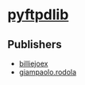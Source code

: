 # [pyftpdlib](https://pypi.org/project/pyftpdlib)



## Publishers
- [billiejoex](https://pypi.org/user/billiejoex)
- [giampaolo.rodola](https://pypi.org/user/giampaolo.rodola)

